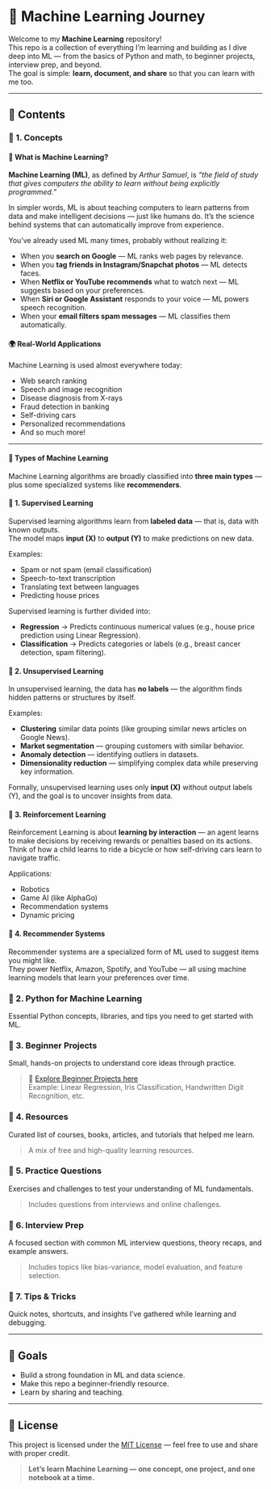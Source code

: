 # 🧠 Machine Learning Journey

Welcome to my **Machine Learning** repository!  
This repo is a collection of everything I’m learning and building as I dive deep into ML — from the basics of Python and math, to beginner projects, interview prep, and beyond.  
The goal is simple: **learn, document, and share** so that you can learn with me too.

---

## 📘 Contents

### 🔹 1. Concepts

#### 🤖 What is Machine Learning?

**Machine Learning (ML)**, as defined by *Arthur Samuel*, is *“the field of study that gives computers the ability to learn without being explicitly programmed.”*  

In simpler words, ML is about teaching computers to learn patterns from data and make intelligent decisions — just like humans do. It’s the science behind systems that can automatically improve from experience.

You’ve already used ML many times, probably without realizing it:
- When you **search on Google** — ML ranks web pages by relevance.  
- When you **tag friends in Instagram/Snapchat photos** — ML detects faces.  
- When **Netflix or YouTube recommends** what to watch next — ML suggests based on your preferences.  
- When **Siri or Google Assistant** responds to your voice — ML powers speech recognition.  
- When your **email filters spam messages** — ML classifies them automatically.  

#### 🌍 Real-World Applications
Machine Learning is used almost everywhere today:
- Web search ranking  
- Speech and image recognition  
- Disease diagnosis from X-rays  
- Fraud detection in banking  
- Self-driving cars  
- Personalized recommendations  
- And so much more!

---

#### 🧩 Types of Machine Learning

Machine Learning algorithms are broadly classified into **three main types** — plus some specialized systems like **recommenders**.

#### 🔹 1. Supervised Learning
Supervised learning algorithms learn from **labeled data** — that is, data with known outputs.  
The model maps **input (X)** to **output (Y)** to make predictions on new data.

Examples:
- Spam or not spam (email classification)  
- Speech-to-text transcription  
- Translating text between languages  
- Predicting house prices  

Supervised learning is further divided into:
- **Regression** → Predicts continuous numerical values (e.g., house price prediction using Linear Regression).  
- **Classification** → Predicts categories or labels (e.g., breast cancer detection, spam filtering).

#### 🔹 2. Unsupervised Learning
In unsupervised learning, the data has **no labels** — the algorithm finds hidden patterns or structures by itself.

Examples:
- **Clustering** similar data points (like grouping similar news articles on Google News).  
- **Market segmentation** — grouping customers with similar behavior.  
- **Anomaly detection** — identifying outliers in datasets.  
- **Dimensionality reduction** — simplifying complex data while preserving key information.

Formally, unsupervised learning uses only **input (X)** without output labels (Y), and the goal is to uncover insights from data.

#### 🔹 3. Reinforcement Learning
Reinforcement Learning is about **learning by interaction** — an agent learns to make decisions by receiving rewards or penalties based on its actions.  
Think of how a child learns to ride a bicycle or how self-driving cars learn to navigate traffic.

Applications:
- Robotics  
- Game AI (like AlphaGo)  
- Recommendation systems  
- Dynamic pricing  

#### 🔹 4. Recommender Systems
Recommender systems are a specialized form of ML used to suggest items you might like.  
They power Netflix, Amazon, Spotify, and YouTube — all using machine learning models that learn your preferences over time.

### 🔹 2. Python for Machine Learning
Essential Python concepts, libraries, and tips you need to get started with ML.  

### 🔹 3. Beginner Projects
Small, hands-on projects to understand core ideas through practice.  
> 🔗 [Explore Beginner Projects here](https://github.com/KushiLokesh10/Machine-Learning/tree/main/Basic%20Projects)  
> Example: Linear Regression, Iris Classification, Handwritten Digit Recognition, etc.

### 🔹 4. Resources
Curated list of courses, books, articles, and tutorials that helped me learn.  
> A mix of free and high-quality learning resources.

### 🔹 5. Practice Questions
Exercises and challenges to test your understanding of ML fundamentals.  
> Includes questions from interviews and online challenges.

### 🔹 6. Interview Prep
A focused section with common ML interview questions, theory recaps, and example answers.  
> Includes topics like bias-variance, model evaluation, and feature selection.

### 🔹 7. Tips & Tricks
Quick notes, shortcuts, and insights I’ve gathered while learning and debugging.

---

## 🚀 Goals
- Build a strong foundation in ML and data science.  
- Make this repo a beginner-friendly resource.  
- Learn by sharing and teaching.

---

## 🪪 License
This project is licensed under the [MIT License](LICENSE) — feel free to use and share with proper credit.

> **Let’s learn Machine Learning — one concept, one project, and one notebook at a time.**
